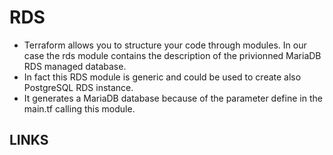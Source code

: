 # RDS 

- Terraform allows you to structure your code through modules. In our case the rds module contains the description of the privionned MariaDB RDS managed database.
- In fact this RDS module is generic and could be used to create also PostgreSQL RDS instance. 
- It generates a MariaDB database because of the parameter define in the main.tf calling this module.

## LINKS

